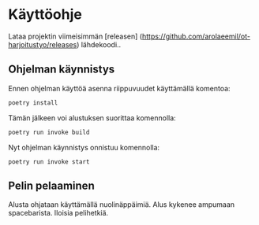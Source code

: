 # Käyttöohje

Lataa projektin viimeisimmän [releasen] (https://github.com/arolaeemil/ot-harjoitustyo/releases) lähdekoodi..

## Ohjelman käynnistys

Ennen ohjelman käyttöä asenna riippuvuudet käyttämällä komentoa:

```bash
poetry install
```

Tämän jälkeen voi alustuksen suorittaa komennolla:

```bash
poetry run invoke build
```

Nyt ohjelman käynnistys onnistuu komennolla:

```
poetry run invoke start
```

## Pelin pelaaminen

Alusta ohjataan käyttämällä nuolinäppäimiä. Alus kykenee ampumaan spacebarista. Iloisia pelihetkiä.
